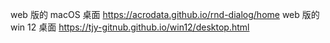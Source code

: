

web 版的 macOS 桌面 https://acrodata.github.io/rnd-dialog/home
web 版的 win 12 桌面 https://tjy-gitnub.github.io/win12/desktop.html
